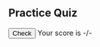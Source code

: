 <link rel="stylesheet" href="{{ '/assets/css/quiz.css?v=' | append: site.github.build_revision | relative_url }}">

<h2>Practice Quiz</h2>
<ul class="quiz" id="quiz">

</ul>
<button class="view-results" onclick="returnScore()" id="check">Check</button>
<span id="myresults" class="my-results">Your score is -/-</span>

<script>
  fetch("https://csa-backend.rohanj.dev/api/login/getYourUser",
    { 
        method: 'POST',  
        headers: {
            'Content-Type': 'application/json'
        },
        body: '{}',
        credentials: 'include'
        }
        ).then(data => {
            if (data.status != 200) {
            window.location.href = "/login"
            data.json().then(console.log)
            } else {
            return data.json()
            }
    })


 function shuffle(array) {
  let currentIndex = array.length,  randomIndex;

  // While there remain elements to shuffle.
  while (currentIndex != 0) {

    // Pick a remaining element.
    randomIndex = Math.floor(Math.random() * currentIndex);
    currentIndex--;

    // And swap it with the current element.
    [array[currentIndex], array[randomIndex]] = [
      array[randomIndex], array[currentIndex]];
  }

  return array;
}
 
  
  
var currentUrl = window.location.href;
let url = new URL(currentUrl);                                                  
let urlParams = new URLSearchParams(url.search); 


const ID = parseInt(urlParams.get('id')); // will be inputted by user later
if (ID === null || isNaN(ID)) {
  window.location.pathname = "/search.html";
}

var answers = [];
var datas = [];

fetch("https://csa-backend.rohanj.dev/api/flashcard/getFlashcardSetMC",
  { 
    method: 'POST',  
    headers: {
      'Content-Type': 'application/json'
    },
    credentials: 'include',
    body: JSON.stringify({id: ID})
  }
).then(data => data.json())
.then(data => {
  var qNum = 0;
  Object.keys(data).forEach(q => {
    datas.push(data[q]);
    const container = document.createElement("li")
    const qElem = document.createElement("h4")
    qElem.innerHTML = "What definition matches this term: " + q;
    qElem.id = "q"+qNum;
    container.appendChild(qElem)

    const choices = document.createElement("ul")
    choices.classList = "choices"
  
    var randAnswers = shuffle(data[q].answers.map((e, i) => ({ans: e, ind: i})))
    var correctAnswer = -1;

    randAnswers.forEach((ans, index) => {
      const li = document.createElement("li")
      const label = document.createElement("label")
      const input = document.createElement("input")
      input.type = "radio"
      input.name = "question"+qNum;
      input.value = index.toString();
      const span = document.createElement("span")
      span.innerHTML = ans.ans;
      label.appendChild(input);
      label.appendChild(span);
      li.appendChild(label);
      choices.appendChild(li);
  
      if (ans.ind === 0) correctAnswer = index;
    })
    
    container.appendChild(choices)

    document.getElementById("quiz").appendChild(container)

    answers = [...answers, correctAnswer.toString()]
    qNum++
  })
})

function getCheckedValue(radioName) {
    var radios = document.getElementsByName(radioName);
    var ret = undefined;
    for (var y = 0; y < radios.length; y++) {
        // disable radio
        radios[y].disabled = true
        if (radios[y].checked) ret = radios[y].value;
    }
    return ret;
}
function getScore(email, password) {
    // disable submit button
    document.getElementById("check").disabled = true
    var score = 0;
    var statsInfo = {email, password, id: ID, statsList: []}
    for (var i = 0; i < answers.length; i++) {
       if (getCheckedValue("question" + i) === answers[i]) {
          score++;
          statsInfo.statsList.push({id: datas[i].id, correct: true}) 
       } else {
          document.getElementById("q"+i).style.color = 'red'
          statsInfo.statsList.push({id: datas[i].id, correct: false})
       }
    }
    return {score, statsInfo};
}
function returnScore() {
    var { score, statsInfo } = getScore("rohanj2006@gmail.com", "password")
    document.getElementById("myresults").innerHTML =
        "Your score is " + score + "/" + answers.length;
    console.log(statsInfo)
 
    // send stats
    fetch("https://csa-backend.rohanj.dev/api/stats/createStatsBatch", {
       method: 'POST',
       headers: {
         'Content-Type': 'application/json'
       },
       credentials: 'include',
       body: JSON.stringify(statsInfo)
    });
}
</script>
